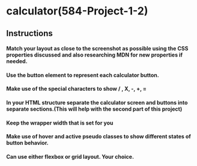 # calculator(584-Project-1-2)
## Instructions

#### Match your layout as close to the screenshot as possible using the CSS properties discussed and also researching MDN for new properties if needed. 

#### Use the button element to represent each calculator button.

#### Make use of the special characters to show / , X, -, +, =

#### In your HTML structure separate the calculator screen and buttons into separate sections.(This will help with the second part of this project)

#### Keep the wrapper width that is set for you

#### Make use of hover and active pseudo classes to show different states of button behavior. 

#### Can use either flexbox or grid layout. Your choice.

